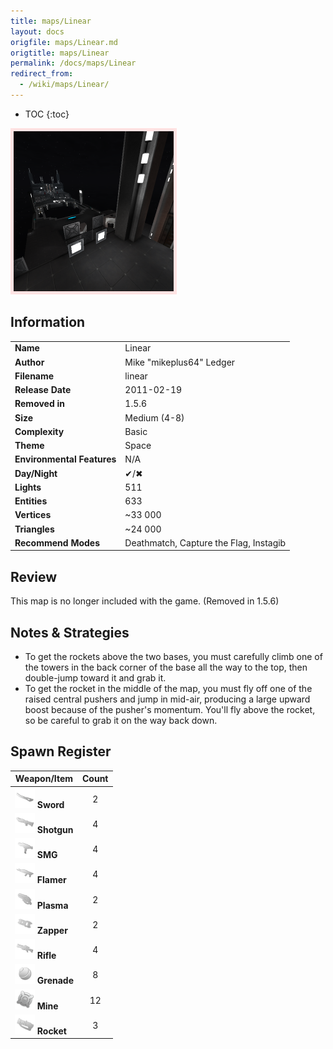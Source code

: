 ```yaml
---
title: maps/Linear
layout: docs
origfile: maps/Linear.md
origtitle: maps/Linear
permalink: /docs/maps/Linear
redirect_from:
  - /wiki/maps/Linear/
---
```

* TOC
{:toc}
<img style='border:5px solid #ffe0e0e0' src="../images/maps/linear.png" width="256px" />

## Information

|                            |                                        |
|----------------------------|----------------------------------------|
| **Name**                   | Linear                                 |
| **Author**                 | Mike "mikeplus64" Ledger               |
| **Filename**               | linear                                 |
| **Release Date**           | 2011-02-19                             |
| **Removed in**             | 1.5.6                                  |
| **Size**                   | Medium (4-8)                           |
| **Complexity**             | Basic                                  |
| **Theme**                  | Space                                  |
| **Environmental Features** | N/A                                    |
| **Day/Night**              | ✔/✖                                    |
| **Lights**                 | 511                                    |
| **Entities**               | 633                                    |
| **Vertices**               | ~33 000                                |
| **Triangles**              | ~24 000                                |
| **Recommend Modes**        | Deathmatch, Capture the Flag, Instagib |

## Review

This map is no longer included with the game. (Removed in 1.5.6)

## Notes & Strategies

- To get the rockets above the two bases, you must carefully climb one of the towers in the back corner of the base all the way to the top, then double-jump toward it and grab it.
- To get the rocket in the middle of the map, you must fly off one of the raised central pushers and jump in mid-air, producing a large upward boost because of the pusher's momentum. You'll fly above the rocket, so be careful to grab it on the way back down.

## Spawn Register

| Weapon/Item                                                         | Count |
|---------------------------------------------------------------------|:-----:|
| <img src="../images/weapons/sword.png" width="32px"/> **Sword**     |   2   |
| <img src="../images/weapons/shotgun.png" width="32px"/> **Shotgun** |   4   |
| <img src="../images/weapons/smg.png" width="32px"/> **SMG**         |   4   |
| <img src="../images/weapons/flamer.png" width="32px"/> **Flamer**   |   4   |
| <img src="../images/weapons/plasma.png" width="32px"/> **Plasma**   |   2   |
| <img src="../images/weapons/zapper.png" width="32px"/> **Zapper**   |   2   |
| <img src="../images/weapons/rifle.png" width="32px"/> **Rifle**     |   4   |
| <img src="../images/weapons/grenade.png" width="32px"/> **Grenade** |   8   |
| <img src="../images/weapons/mine.png" width="32px"/> **Mine**       |  12   |
| <img src="../images/weapons/rocket.png" width="32px"/> **Rocket**   |   3   |
